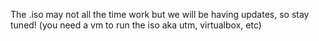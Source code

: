 The .iso may not all the time work but we will be having updates, so stay tuned! (you need a vm to run the iso aka utm, virtualbox, etc)
